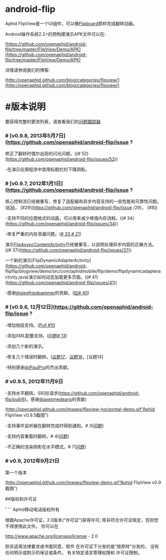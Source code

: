 android-flip
============

Aphid FlipView是一个UI组件，可以像[Flipboard](http://www.flipboard.com)那样完成翻转动画。

Android操作系统2.2+的预构建演示APK文件可以在:

[https://github.com/openaphid/android-flip/tree/master/FlipView/Demo/APK](https://github.com/openaphid/android-flip/tree/master/FlipView/Demo/APK)

详情请参阅我们的博客:

[http://openaphid.github.com/blog/categories/flipview/](http://openaphid.github.com/blog/categories/flipview/)

# #版本说明

要获得完整的更改列表，请查看我们的[问题跟踪器](https://github.com/openaphid/android-flip/issues/milestones?state=closed)

### # [v0.9.8, 2013年5月7日](https://github.com/openaphid/android-flip/issue ?

修正了翻转时偶尔出现的闪光问题。((# 52)(https://github.com/openaphid/android-flip/issues/52))

-在演示应用程序中禁用标题栏的下降阴影。

### # [v0.9.7, 2012年1月1日](https://github.com/openaphid/android-flip/issue ?

核心控制流已经被重写，修复了适配器和异步内容支持的一些性能和可靠性问题。([#36](https://github.com/openaphid/android-flip/issues/36)， [#29](https://github.com/openaphid/android-flip/issue /29)， [#8])

-支持不同的位图格式的动画，可以用来减少峰值内存消耗。((# 34)(https://github.com/openaphid/android-flip/issues/34))

-修复严重的内存泄漏问题。([# 33](https://github.com/openaphid/android-flip/issues/33),[# 21](https://github.com/openaphid/android-flip/issues/21))

演示[FlipAsyncContentActivity](https://github.com/openaphid/android-flip/blob/master/FlipView/Demo/src/com/aphidmobile/flip/demo/FlipAsyncContentActivity.java)已经被重写，以说明处理异步内容的正确方法。((# 37)(https://github.com/openaphid/android-flip/issues/37))

一个新的演示[FlipDynamicAdapterActivity](https://github.com/openaphid/android- flipflip/blogview/demo/src/com/aphidmobile/flip/demo/flipdynamicadapteractivity.java)演示如何动态加载更多页面。((# 41)(https://github.com/openaphid/android-flip/issues/41))

-感谢[@siegfriedpammer](https://github.com/siegfriedpammer)的贡献。([拉# 40](https://github.com/openaphid/android-flip/pull/40))

### # [v0.9.6, 12月12日](https://github.com/openaphid/android-flip/issue ?

-增加抛投支持。([Pull #10](https://github.com/openaphid/android-flip/pull/10)

-添加XML配置支持。([问题# 13](https://github.com/openaphid/android-flip/issues/13))

-添加几个新的演示。

-修复几个错误时翻转。([议题17](https://github.com/openaphid/android-flip/issues/17)，[议题16](https://github.com/openaphid/android-flip/issues/15)，[议题14]

-特别感谢[@iPaulPro](https://github.com/iPaulPro)的杰出贡献。

### # v0.9.5, 2012年11月9日

-支持水平翻转。([6]拉请求(https://github.com/openaphid/android-flip/pull/6)。感谢[@axexmedearis](https://github.com/alexmedearis)的贡献)

(http://openaphid.github.com/images/flipview-horizontal-demo.gif“Aphid FlipView v0.9.5截图”)

-支持事件监听器在翻转完成时得到通知。# 3([问题](https://github.com/openaphid/android-flip/issues/3))

-支持内容重载时翻转。# 4([问题](https://github.com/openaphid/android-flip/issues/3))

-不正确的渲染阴影在水平模式。# 7([问题](https://github.com/openaphid/android-flip/issues/7))

### # v0.9, 2012年9月21日
第一个版本

(http://openaphid.github.com/images/flipview-demo.gif“Aphid FlipView v0.9截图”)

##版权和许可证

' ' '
Aphid移动电话版权所有

根据Apache许可证，2.0版本(“许可证”)获得许可;
除非符合许可证规定，否则您不得使用此文件。
你可以在

http://www.apache.org/licenses/license - 2.0

除非适用法律要求或书面同意，软件
在许可证下分发的是“按原样”分发的，
没有任何明示或默示的保证或条件。
有关特定语言管理权限和
许可证限制。
````
